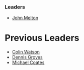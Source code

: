 ### Leaders

* [John Melton](mailto:john.melton@owasp.org)

# Previous Leaders 

* [Colin Watson](mailto:colin.watson@owasp.org)
* [Dennis Groves](mailto:dennis.groves@owasp.org)
* [Michael Coates](mailto:michael.coates@owasp.org)
